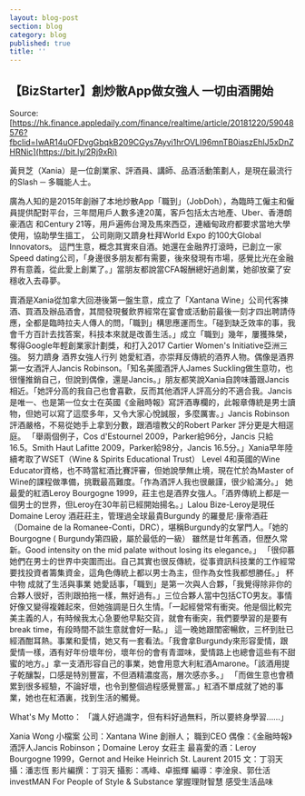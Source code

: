 ```yaml
---
layout: blog-post
section: blog
category: blog
published: true
title: ''
---
```

## 【BizStarter】創炒散App做女強人 一切由酒開始

Source: [https://hk.finance.appledaily.com/finance/realtime/article/20181220/59048576?fbclid=IwAR14uOFDvgGbqkB209CGys7Ayvi1hrOVLI96mnTB0iaszEhIJ5xDnZHRNic](https://bit.ly/2Rj9xRi)


黃貝芝（Xania）是一位創業家、評酒員、講師、品酒活動策劃人，是現在最流行的Slash ─ 多職能人士。

廣為人知的是2015年創辦了本地炒散App「職到」（JobDoh），為臨時工僱主和僱員提供配對平台，三年間用戶人數多達20萬，客戶包括太古地產、Uber、香港朗豪酒店 和Century 21等，用戶遍佈台灣及馬來西亞，連緬甸政府都要求當地大學使用，協助學生搵工， 公司剛剛又躋身杜拜World Expo 的100大Global Innovators。
這門生意，概念其實來自酒。她還在金融界打滾時，已創立一家Speed dating公司，「身邊很多朋友都有需要，後來發現有巿場，感覺比光在金融界有意義，從此愛上創業了。」當朋友都說當CFA報酬總好過創業，她卻放棄了安穩收入去尋夢。

賣酒是Xania從加拿大回港後第一盤生意，成立了「Xantana Wine」公司代客揀酒、買酒及辦品酒會，其間發現餐飲界經常在宴會或活動前最後一刻才四出聘請侍應，全都是臨時拉夫人傳人的問，「職到」構思應運而生。「碰到缺乏效率的事，我會千方百計去找答案，科技本來就是改善生活。」成立「職到」幾年，屢獲殊榮，奪得Google年輕創業家計劃獎，和打入2017 Cartier Women's Initiative亞洲三強。
努力躋身 酒界女強人行列 
她愛紅酒，亦崇拜反傳統的酒界人物。偶像是酒界第一女酒評人Jancis Robinson。「知名美國酒評人James Suckling做生意叻，也很懂推銷自己，但說到偶像，還是Jancis。」朋友都笑說Xania自誇味蕾跟Jancis相近。「她評分高的我自己也會喜歡，反而其他酒評人評高分的不適合我。Jancis是唯一、也是第一位女士在英國《金融時報》寫評酒專欄的，此報章傳統是男士讀物，但她可以寫了這麼多年，又令大家心悅誠服，多麼厲害。」Jancis Robinson評酒嚴格，不易從她手上拿到分數，跟酒壇教父的Robert Parker 評分更是大相逕庭。
「舉兩個例子，Cos d'Estournel 2009，Parker給96分，Jancis 只給16.5。Smith Haut Lafitte 2009，Parker給98分，Jancis 16.5分。」Xania早年陸續考取了WSET（Wine & Spirits Educational Trust） Level 4和英國的Wine Educator資格，也不時當紅酒比賽評審，但她說學無止境，現在忙於為Master of Wine的課程做準備，挑戰最高難度。「作為酒評人我也很嚴謹，很少給滿分。」
她最愛的紅酒Leroy Bourgogne 1999，莊主也是酒界女強人。「酒界傳統上都是一個男士的世界，但Leroy在30年前已經開始揚名。」Lalou Bize-Leroy是現任Domaine Leroy 酒莊莊主，管理過全球最貴Burgundy 的羅曼尼‧康帝酒莊（Domaine de la Romanee-Conti，DRC），堪稱Burgundy的女掌門人。「她的 Bourgogne ( Burgundy第四級，屬於最低的一級） 雖然是廿年舊酒，但歷久常新。Good intensity on the mid palate without losing its elegance。」
「很仰慕她們在男士的世界中突圍而出。自己其實也很反傳統，從事資訊科技業的工作經常要找投資者籌集資金，這角色傳統上都以男士為主，但作為女性我都想勝任。」
杯中物 成就了生活與事業 
她愛話事，「職到」是第一次與人合夥，「我覺得除非你的合夥人很好，否則跟拍拖一樣，無好過有。」三位合夥人當中包括CTO男友。事情好像又變得複雜起來，但她強調是日久生情。「一起經營常有衝突。他是個比較完美主義的人，有時候我太心急要他早點交貨，就會有衝突，我們要學習的是要有break time，有段時間不談生意就會好一點。」
這一晚她跟閨密暢飲，三杯到肚已經酒酣耳熱。事業和愛情，她又有一套看法。「我會拿Burgundy來形容愛情，跟愛情一樣，酒有好年份壞年份，壞年份的會有青澀味，愛情路上也總會這些有不甜蜜的地方。」拿一支酒形容自己的事業，她會用意大利紅酒Amarone。「該酒用提子乾釀製，口感是特別豐富，不但酒精濃度高，層次感亦多。」
「而做生意也會積累到很多經驗，不論好壞，也令到整個過程感覺豐富。」紅酒不單成就了她的事業，她也在紅酒裏，找到生活的觸覺。


What's My Motto：
「識人好過識字，但有料好過無料，所以要終身學習……」


Xania Wong 小檔案
公司：Xantana Wine 創辦人； 職到CEO
偶像：《金融時報》酒評人Jancis Robinson；Domaine Leroy 女莊主 
最喜愛的酒：Leroy Bourgogne 1999，Gernot and Heike Heinrich St. Laurent 2015
文：丁羽天 
攝：潘志恆
影片編撰：丁羽天
攝影：馮峰、卓振輝
編導：李淦泉、郭仕活
investMAN
For People of Style & Substance
掌握理財智慧 感受生活品味
